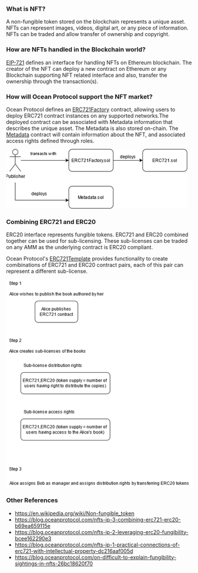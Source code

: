 ### What is NFT?

A non-fungible token stored on the blockchain represents a unique asset. NFTs can represent images, videos, digital art, or any piece of information. NFTs can be traded and allow transfer of ownership and copyright.

### How are NFTs handled in the Blockchain world?

[EIP-721](https://eips.ethereum.org/EIPS/eip-721) defines an interface for handling NFTs on Ethereum blockchain. The creator of the NFT can deploy a new contract on Ethereum or any Blockchain supporting NFT related interface and also, transfer the ownership through the transaction(s).

### How will Ocean Protocol support the NFT market?

Ocean Protocol defines an [ERC721Factory](https://github.com/oceanprotocol/contracts/blob/v4Hardhat/contracts/ERC721Factory.sol) contract, allowing users to deploy ERC721 contract instances on any supported networks.The deployed contract can be associated with Metadata information that describes the unique asset. The Metadata is also stored on-chain. The [Metadata](https://github.com/oceanprotocol/contracts/blob/v4Hardhat/contracts/metadata/Metadata.sol) contract will contain information about the NFT, and associated access rights defined through roles.

![Image 1](images/v4-nft-1.png)

### Combining ERC721 and ERC20

ERC20 interface represents fungible tokens. ERC721 and ERC20 combined together can be used for sub-licensing. These sub-licenses can be traded on any AMM as the underlying contract is ERC20 compliant.

Ocean Protocol's [ERC721Template](https://github.com/oceanprotocol/contracts/blob/v4Hardhat/contracts/templates/ERC721Template.sol) provides functionality to create comibinations of ERC721 and ERC20 contract pairs, each of this pair can represent a different sub-license.

![Combining ERC721 and ERC20](images/v4-nft-2.png)


### Other References

- https://en.wikipedia.org/wiki/Non-fungible_token
- https://blog.oceanprotocol.com/nfts-ip-3-combining-erc721-erc20-b69ea659115e
- https://blog.oceanprotocol.com/nfts-ip-2-leveraging-erc20-fungibility-bcee162290e3
- https://blog.oceanprotocol.com/nfts-ip-1-practical-connections-of-erc721-with-intellectual-property-dc216aaf005d
- https://blog.oceanprotocol.com/on-difficult-to-explain-fungibility-sightings-in-nfts-26bc18620f70
